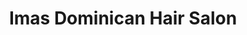 ---
title: "Imas Dominican Hair Salon"
url: /mcdonough/imas-dominican-hair-salon/
shop: hairdresser
---